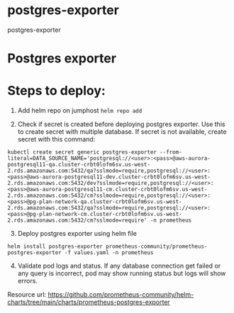 # postgres-exporter
postgres-exporter


# Postgres exporter

# Steps to deploy: 

1. Add helm repo on jumphost
```helm repo add  ```

2. Check if secret is created before deploying postgres exporter. Use this to create secret with multiple database. If secret is not available, create secret with this command: 

```
kubectl create secret generic postgres-exporter --from-literal=DATA_SOURCE_NAME='postgresql://<user>:<pass>@aws-aurora-postgresql11-qa.cluster-crbt0lofm6sv.us-west-2.rds.amazonaws.com:5432/qa?sslmode=require,postgresql://<user>:<pass>@aws-aurora-postgresql11-dev.cluster-crbt0lofm6sv.us-west-2.rds.amazonaws.com:5432/dev?sslmode=require,postgresql://<user>:<pass>@aws-aurora-postgresql11-cm.cluster-crbt0lofm6sv.us-west-2.rds.amazonaws.com:5432/cm?sslmode=require,postgresql://<user>:<pass>@pg-plan-network-qa.cluster-crbt0lofm6sv.us-west-2.rds.amazonaws.com:5432/qa?sslmode=require,postgresql://<user>:<pass>@pg-plan-network-cm.cluster-crbt0lofm6sv.us-west-2.rds.amazonaws.com:5432/cm?sslmode=require' -n prometheus
```

3. Deploy postgres exporter using helm file
```
helm install postgres-exporter prometheus-community/prometheus-postgres-exporter -f values.yaml -n prometheus
```

4. Validate pod logs and status. If any database connection get failed or any query is incorrect, pod may show running status but logs will show errors. 


Resource url: https://github.com/prometheus-community/helm-charts/tree/main/charts/prometheus-postgres-exporter
